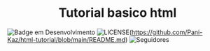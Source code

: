 
<h1 align="center"> Tutorial basico html </h1>


![Badge em Desenvolvimento](http://img.shields.io/static/v1?label=STATUS&message=EM%20DESENVOLVIMENTO&color=GREEN&style=for-the-badge)
![LICENSE](http://github/license/Pani-Kaz/html-tutorial)(https://github.com/Pani-Kaz/html-tutorial/blob/main/README.md)
![Seguidores](http://github/followers/Pani-Kaz?label=Follow)


